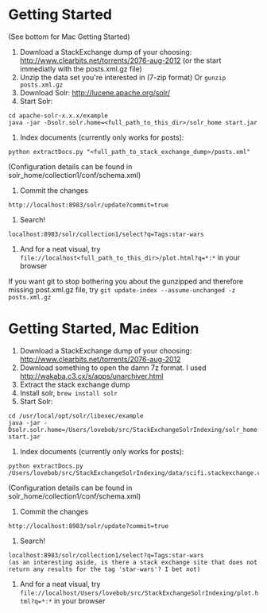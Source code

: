 Getting Started
===============

(See bottom for Mac Getting Started)

1. Download a StackExchange dump of your choosing:
   http://www.clearbits.net/torrents/2076-aug-2012 (or the start
immediatly with the posts.xml.gz file)
1. Unzip the data set you're interested in (7-zip format) Or `gunzip
   posts.xml.gz`
1. Download Solr: http://lucene.apache.org/solr/
1. Start Solr:
```
cd apache-solr-x.x.x/example
java -jar -Dsolr.solr.home=<full_path_to_this_dir>/solr_home start.jar
```
1. Index documents (currently only works for posts):
```
python extractDocs.py "<full_path_to_stack_exchange_dump>/posts.xml"
```
(Configuration details can be found in solr_home/collection1/conf/schema.xml)
1. Commit the changes
```
http://localhost:8983/solr/update?commit=true
```
1. Search!
```
localhost:8983/solr/collection1/select?q=Tags:star-wars
```
1. And for a neat visual, try `file://localhost<full_path_to_this_dir>/plot.html?q=*:*` in your browser

If you want git to stop bothering you about the gunzipped and therefore missing post.xml.gz file, try `git update-index --assume-unchanged -z posts.xml.gz`



Getting Started, Mac Edition
===

1. Download a StackExchange dump of your choosing: http://www.clearbits.net/torrents/2076-aug-2012
1. Download something to open the damn 7z format. I used http://wakaba.c3.cx/s/apps/unarchiver.html
1. Extract the stack exchange dump
1. Install solr, `brew install solr`
1. Start Solr:
```
cd /usr/local/opt/solr/libexec/example
java -jar -Dsolr.solr.home=/Users/lovebob/src/StackExchangeSolrIndexing/solr_home start.jar
```
1. Index documents (currently only works for posts):
```
python extractDocs.py /Users/lovebob/src/StackExchangeSolrIndexing/data/scifi.stackexchange.com/posts.xml
```
(Configuration details can be found in solr_home/collection1/conf/schema.xml)
1. Commit the changes
```
http://localhost:8983/solr/update?commit=true
```
1. Search!
```
localhost:8983/solr/collection1/select?q=Tags:star-wars
(as an interesting aside, is there a stack exchange site that does not return any results for the tag 'star-wars'? I bet not)
```
1. And for a neat visual, try `file://localhost/Users/lovebob/src/StackExchangeSolrIndexing/plot.html?q=*:*` in your browser
